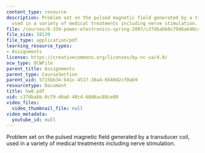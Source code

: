 ```yaml
---
content_type: resource
description: Problem set on the pulsed magnetic field generated by a transducer coil,
  used in a variety of medical treatments including nerve stimulation.
file: /courses/6-334-power-electronics-spring-2007/c37dbabb0c79d6a640c468d6ac88ce00_hw0.pdf
file_size: 38139
file_type: application/pdf
learning_resource_types:
- Assignments
license: https://creativecommons.org/licenses/by-nc-sa/4.0/
ocw_type: OCWFile
parent_title: Assignments
parent_type: CourseSection
parent_uid: 5715bb34-b41c-4517-38a4-6b40d2cf0ab9
resourcetype: Document
title: hw0.pdf
uid: c37dbabb-0c79-d6a6-40c4-68d6ac88ce00
video_files:
  video_thumbnail_file: null
video_metadata:
  youtube_id: null
---
```

Problem set on the pulsed magnetic field generated by a transducer coil, used in a variety of medical treatments including nerve stimulation.